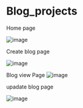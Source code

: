 ﻿# Blog_projects


Home page

![image](https://github.com/user-attachments/assets/4ae0a81c-31bf-4050-81cb-7f3e2003f56a)




Create blog page

![image](https://github.com/user-attachments/assets/b8e3c220-a029-4cdc-ad8a-4b0ec65a3f45)


Blog view Page
![image](https://github.com/user-attachments/assets/ece891c2-ef8e-4e1e-8b5f-2c148391427e)


upadate blog page

![image](https://github.com/user-attachments/assets/e052bf8f-5777-47e1-8661-dcb2e4493426)

